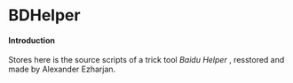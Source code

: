 # BDHelper

#### Introduction
Stores here is the source scripts of a trick tool _Baidu Helper_ , resstored and made by Alexander Ezharjan.

